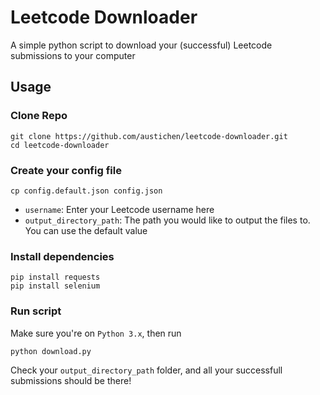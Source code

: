 # Leetcode Downloader

A simple python script to download your (successful) Leetcode submissions to your computer

## Usage

### Clone Repo
```
git clone https://github.com/austichen/leetcode-downloader.git
cd leetcode-downloader
```
### Create your config file
```
cp config.default.json config.json
```
- `username`: Enter your Leetcode username here
- `output_directory_path`: The path you would like to output the files to. You can use the default value

### Install dependencies
```
pip install requests
pip install selenium
```

### Run script

Make sure you're on `Python 3.x`, then run
```
python download.py
```

Check your `output_directory_path` folder, and all your successfull submissions should be there!

